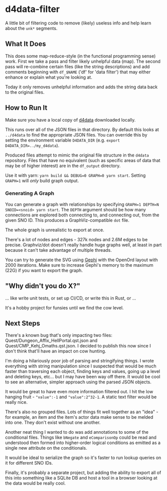 # d4data-filter

A little bit of filtering code to remove (likely) useless info and help learn about the `unk*` segments.

## What It Does

This does some map-reduce-style (in the functional programming sense) work. First we take a pass and filter likely unhelpful data (map). The second pass will re-combine certain files (like the string descriptions) and add comments beginning with `df_$NAME` ('df' for 'data filter') that may either enhance or explain what you're looking at.

Today it only removes unhelpful information and adds the string data back to the original files.

## How to Run It

Make sure you have a local copy of [d4data](https://github.com/blizzhackers/d4data) downloaded locally.

This runs over all of the JSON files in that directory. By default this looks at `../d4data` to find the appropriate JSON files. You can override this by setting the environment variable `D4DATA_DIR` (e.g. `export D4DATA_DIR=../my_d4data`).

Produced files attempt to mimic the original file structure in the `d4data` repository. Files that have no equivalent (such as specific areas of data that may be of higher interest) are in the `df_output` directory.

Use it with yarn: `yarn build && DEBUG=0 GRAPH=0 yarn start`. Setting `GRAPH=1` will *only* build graph output.

### Generating A Graph

You can generate a graph with relationships by specifying `GRAPH=1 DEPTH=N SNOID=<snoid> yarn start`. The `DEPTH` argument should be how many connections are explored both connecting to, and connecting out, from the given SNO ID. This produces a GraphViz-compatible `dot` file.

The whole graph is unrealistic to export at once.

There's a lot of nodes and edges - 327k nodes and 2.6M edges to be precise. Graphviz/dot doesn't really handle huge graphs well, at least in part because it can't take advantage of multiple threads.

You can try to generate the SVG using [Gephi](https://gephi.org/) with the OpenOrd layout with 2000 iterations. Make sure to increase Gephi's memory to the maximum (22G) if you want to export the graph. 

## "Why didn't you do X?"

... like write unit tests, or set up CI/CD, or write this in Rust, or ...

It's a hobby project for funsies until we find the cow level.

## Next Steps

There's a known bug that's only impacting two files: Quest/Dungeon_Affix_HellPortal.qst.json and Quest/CMP_Kehj_Omaths.qst.json. I decided to publish this now since I don't think that'll have an impact on cow hunting.

I'm doing a hilariously poor job of parsing and stringifying things. I wrote everything with string manipulation since I suspected that would be much faster than traversing each object, finding keys and values, going up a level and deleting keys, etc... but I may have been way off there. It would be cool to see an alternative, simpler approach using the parsed JSON objects.

It would be great to have even more information filtered out. I hit the low hanging fruit - `"value":-1` and `"value":2^32-1`. A static text filter would be really nice. 

There's also no grouped files. Lots of things fit well together as an "idea" - for example, an item and the item's actor data make sense to be melded into one. They don't exist without one another.

Another neat thing I wanted to do was add annotations to some of the conditional files. Things like `bNegate` and `eComparisonOp` could be read and understood then formed into higher-order logical conditions as emitted as a single new attribute on the conditionals.

It would be ideal to serialize the graph so it's faster to run lookup queries on it for different SNO IDs.

Finally, it's probably a separate project, but adding the ability to export all of this into something like a SQLite DB and host a tool in a browser looking at the data would be really cool.